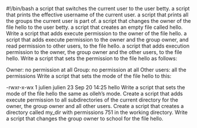 #!/bin/bash
a script that switches the current user to the user betty.
 a script that prints the effective username of the current user.
a script that prints all the groups the current user is part of.
 a script that changes the owner of the file hello to the user betty.
a script that creates an empty file called hello.
Write a script that adds execute permission to the owner of the file hello.
 a script that adds execute permission to the owner and the group owner, and read permission to other users, to the file hello.
a script that adds execution permission to the owner, the group owner and the other users, to the file hello.
Write a script that sets the permission to the file hello as follows:

Owner: no permission at all
Group: no permission at all
Other users: all the permissions
Write a script that sets the mode of the file hello to this:

-rwxr-x-wx 1 julien julien 23 Sep 20 14:25 hello
Write a script that sets the mode of the file hello the same as olleh’s mode.
Create a script that adds execute permission to all subdirectories of the current directory for the owner, the group owner and all other users.
Create a script that creates a directory called my_dir with permissions 751 in the working directory.
Write a script that changes the group owner to school for the file hello.

